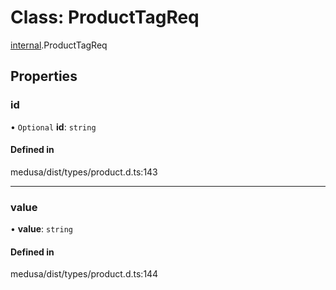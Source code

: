 # Class: ProductTagReq

[internal](../modules/internal-20.md).ProductTagReq

## Properties

### id

• `Optional` **id**: `string`

#### Defined in

medusa/dist/types/product.d.ts:143

___

### value

• **value**: `string`

#### Defined in

medusa/dist/types/product.d.ts:144
